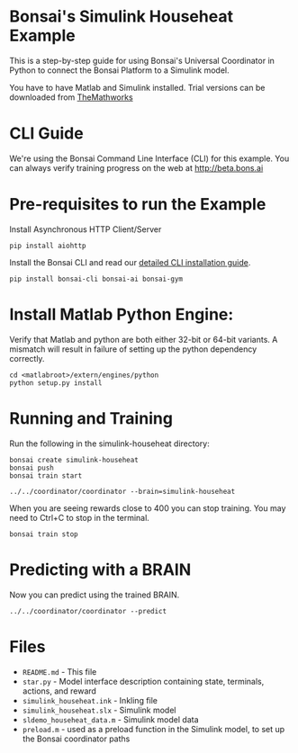 # Bonsai's Simulink Househeat Example

This is a step-by-step guide for using Bonsai's Universal Coordinator in Python to connect the Bonsai Platform to a Simulink model.

You have to have Matlab and Simulink installed. Trial versions can be downloaded from [TheMathworks](http://www.themathworks.com)

# CLI Guide

We're using the Bonsai Command Line Interface (CLI) for this example. You can always verify training progress on the web at
http://beta.bons.ai

# Pre-requisites to run the Example

Install Asynchronous HTTP Client/Server

    pip install aiohttp

Install the Bonsai CLI and read our [detailed CLI installation guide](http://docs.bons.ai/guides/cli-guide.html).

    pip install bonsai-cli bonsai-ai bonsai-gym


# Install Matlab Python Engine:

Verify that Matlab and python are both either 32-bit or 64-bit variants. A mismatch will result
in failure of setting up the python dependency correctly.

    cd <matlabroot>/extern/engines/python
    python setup.py install


# Running and Training

Run the following in the simulink-househeat directory:

    bonsai create simulink-househeat
    bonsai push
    bonsai train start

    ../../coordinator/coordinator --brain=simulink-househeat

When you are seeing rewards close to 400 you can stop training. You may need to Ctrl+C to stop in the terminal.

    bonsai train stop    

# Predicting with a BRAIN

Now you can predict using the trained BRAIN.

    ../../coordinator/coordinator --predict

# Files

* `README.md` - This file
* `star.py` - Model interface description containing state, terminals, actions, and reward
* `simulink_househeat.ink` - Inkling file
* `simulink_househeat.slx` - Simulink model
* `sldemo_househeat_data.m` - Simulink model data
* `preload.m` - used as a preload function in the Simulink model, to set up the Bonsai coordinator paths
